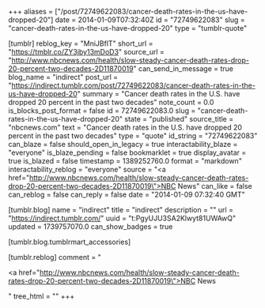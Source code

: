 +++
aliases = ["/post/72749622083/cancer-death-rates-in-the-us-have-dropped-20"]
date = 2014-01-09T07:32:40Z
id = "72749622083"
slug = "cancer-death-rates-in-the-us-have-dropped-20"
type = "tumblr-quote"

[tumblr]
reblog_key = "MniJBflT"
short_url = "https://tmblr.co/ZY3jby13mDoD3"
source_url = "http://www.nbcnews.com/health/slow-steady-cancer-death-rates-drop-20-percent-two-decades-2D11870019"
can_send_in_message = true
blog_name = "indirect"
post_url = "https://indirect.tumblr.com/post/72749622083/cancer-death-rates-in-the-us-have-dropped-20"
summary = "Cancer death rates in the U.S. have dropped 20 percent in the past two decades"
note_count = 0.0
is_blocks_post_format = false
id = 72749622083.0
slug = "cancer-death-rates-in-the-us-have-dropped-20"
state = "published"
source_title = "nbcnews.com"
text = "Cancer death rates in the U.S. have dropped 20 percent in the past two decades"
type = "quote"
id_string = "72749622083"
can_blaze = false
should_open_in_legacy = true
interactability_blaze = "everyone"
is_blaze_pending = false
bookmarklet = true
display_avatar = true
is_blazed = false
timestamp = 1389252760.0
format = "markdown"
interactability_reblog = "everyone"
source = "<a href=\"http://www.nbcnews.com/health/slow-steady-cancer-death-rates-drop-20-percent-two-decades-2D11870019\">NBC News</a>"
can_like = false
can_reblog = false
can_reply = false
date = "2014-01-09 07:32:40 GMT"

[tumblr.blog]
name = "indirect"
title = "indirect"
description = ""
url = "https://indirect.tumblr.com/"
uuid = "t:PgyUJU3SA2Klwyt81UWAwQ"
updated = 1739757070.0
can_show_badges = true

[tumblr.blog.tumblrmart_accessories]

[tumblr.reblog]
comment = "<p><a href=\"http://www.nbcnews.com/health/slow-steady-cancer-death-rates-drop-20-percent-two-decades-2D11870019\">NBC News</a></p>"
tree_html = ""
+++
